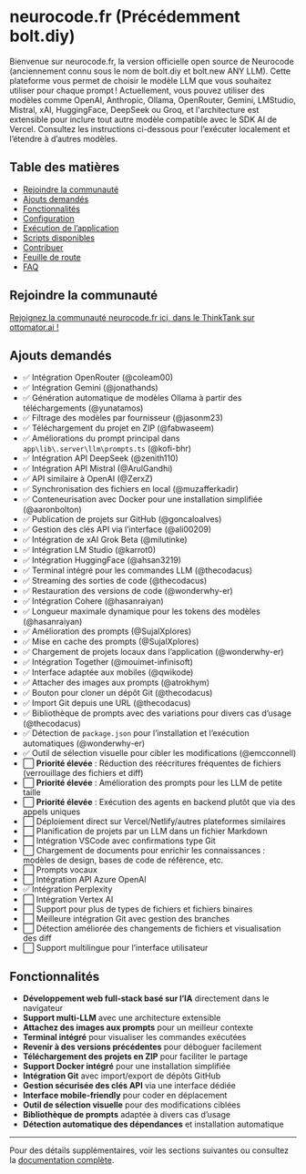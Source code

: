 # neurocode.fr (Précédemment bolt.diy)

Bienvenue sur neurocode.fr, la version officielle open source de Neurocode (anciennement connu sous le nom de bolt.diy et bolt.new ANY LLM). Cette plateforme vous permet de choisir le modèle LLM que vous souhaitez utiliser pour chaque prompt ! Actuellement, vous pouvez utiliser des modèles comme OpenAI, Anthropic, Ollama, OpenRouter, Gemini, LMStudio, Mistral, xAI, HuggingFace, DeepSeek ou Groq, et l'architecture est extensible pour inclure tout autre modèle compatible avec le SDK AI de Vercel. Consultez les instructions ci-dessous pour l’exécuter localement et l’étendre à d’autres modèles.


## Table des matières

- [Rejoindre la communauté](#rejoindre-la-communauté)
- [Ajouts demandés](#ajouts-demandés)
- [Fonctionnalités](#fonctionnalités)
- [Configuration](#configuration)
- [Exécution de l’application](#exécution-de-lapplication)
- [Scripts disponibles](#scripts-disponibles)
- [Contribuer](#contribuer)
- [Feuille de route](#feuille-de-route)
- [FAQ](#faq)

## Rejoindre la communauté

[Rejoignez la communauté neurocode.fr ici, dans le ThinkTank sur ottomator.ai !](https://thinktank.ottomator.ai)

## Ajouts demandés

- ✅ Intégration OpenRouter (@coleam00)  
- ✅ Intégration Gemini (@jonathands)  
- ✅ Génération automatique de modèles Ollama à partir des téléchargements (@yunatamos)  
- ✅ Filtrage des modèles par fournisseur (@jasonm23)  
- ✅ Téléchargement du projet en ZIP (@fabwaseem)  
- ✅ Améliorations du prompt principal dans `app\lib\.server\llm\prompts.ts` (@kofi-bhr)  
- ✅ Intégration API DeepSeek (@zenith110)  
- ✅ Intégration API Mistral (@ArulGandhi)  
- ✅ API similaire à OpenAI (@ZerxZ)  
- ✅ Synchronisation des fichiers en local (@muzafferkadir)  
- ✅ Conteneurisation avec Docker pour une installation simplifiée (@aaronbolton)  
- ✅ Publication de projets sur GitHub (@goncaloalves)  
- ✅ Gestion des clés API via l’interface (@ali00209)  
- ✅ Intégration de xAI Grok Beta (@milutinke)  
- ✅ Intégration LM Studio (@karrot0)  
- ✅ Intégration HuggingFace (@ahsan3219)  
- ✅ Terminal intégré pour les commandes LLM (@thecodacus)  
- ✅ Streaming des sorties de code (@thecodacus)  
- ✅ Restauration des versions de code (@wonderwhy-er)  
- ✅ Intégration Cohere (@hasanraiyan)  
- ✅ Longueur maximale dynamique pour les tokens des modèles (@hasanraiyan)  
- ✅ Amélioration des prompts (@SujalXplores)  
- ✅ Mise en cache des prompts (@SujalXplores)  
- ✅ Chargement de projets locaux dans l’application (@wonderwhy-er)  
- ✅ Intégration Together (@mouimet-infinisoft)  
- ✅ Interface adaptée aux mobiles (@qwikode)  
- ✅ Attacher des images aux prompts (@atrokhym)  
- ✅ Bouton pour cloner un dépôt Git (@thecodacus)  
- ✅ Import Git depuis une URL (@thecodacus)  
- ✅ Bibliothèque de prompts avec des variations pour divers cas d’usage (@thecodacus)  
- ✅ Détection de `package.json` pour l’installation et l’exécution automatiques (@wonderwhy-er)  
- ✅ Outil de sélection visuelle pour cibler les modifications (@emcconnell)  
- ⬜ **Priorité élevée** : Réduction des réécritures fréquentes de fichiers (verrouillage des fichiers et diff)  
- ⬜ **Priorité élevée** : Amélioration des prompts pour les LLM de petite taille  
- ⬜ **Priorité élevée** : Exécution des agents en backend plutôt que via des appels uniques  
- ⬜ Déploiement direct sur Vercel/Netlify/autres plateformes similaires  
- ⬜ Planification de projets par un LLM dans un fichier Markdown  
- ⬜ Intégration VSCode avec confirmations type Git  
- ⬜ Chargement de documents pour enrichir les connaissances : modèles de design, bases de code de référence, etc.  
- ⬜ Prompts vocaux  
- ⬜ Intégration API Azure OpenAI  
- ✅ Intégration Perplexity  
- ⬜ Intégration Vertex AI  
- ⬜ Support pour plus de types de fichiers et fichiers binaires  
- ⬜ Meilleure intégration Git avec gestion des branches  
- ⬜ Détection améliorée des changements de fichiers et visualisation des diff  
- ⬜ Support multilingue pour l’interface utilisateur  

## Fonctionnalités

- **Développement web full-stack basé sur l’IA** directement dans le navigateur  
- **Support multi-LLM** avec une architecture extensible  
- **Attachez des images aux prompts** pour un meilleur contexte  
- **Terminal intégré** pour visualiser les commandes exécutées  
- **Revenir à des versions précédentes** pour déboguer facilement  
- **Téléchargement des projets en ZIP** pour faciliter le partage  
- **Support Docker intégré** pour une installation simplifiée  
- **Intégration Git** avec import/export de dépôts GitHub  
- **Gestion sécurisée des clés API** via une interface dédiée  
- **Interface mobile-friendly** pour coder en déplacement  
- **Outil de sélection visuelle** pour des modifications ciblées  
- **Bibliothèque de prompts** adaptée à divers cas d’usage  
- **Détection automatique des dépendances** et installation automatique  

---

Pour des détails supplémentaires, voir les sections suivantes ou consultez la [documentation complète](https://stackblitz-labs.github.io/neurocode.fr/).
